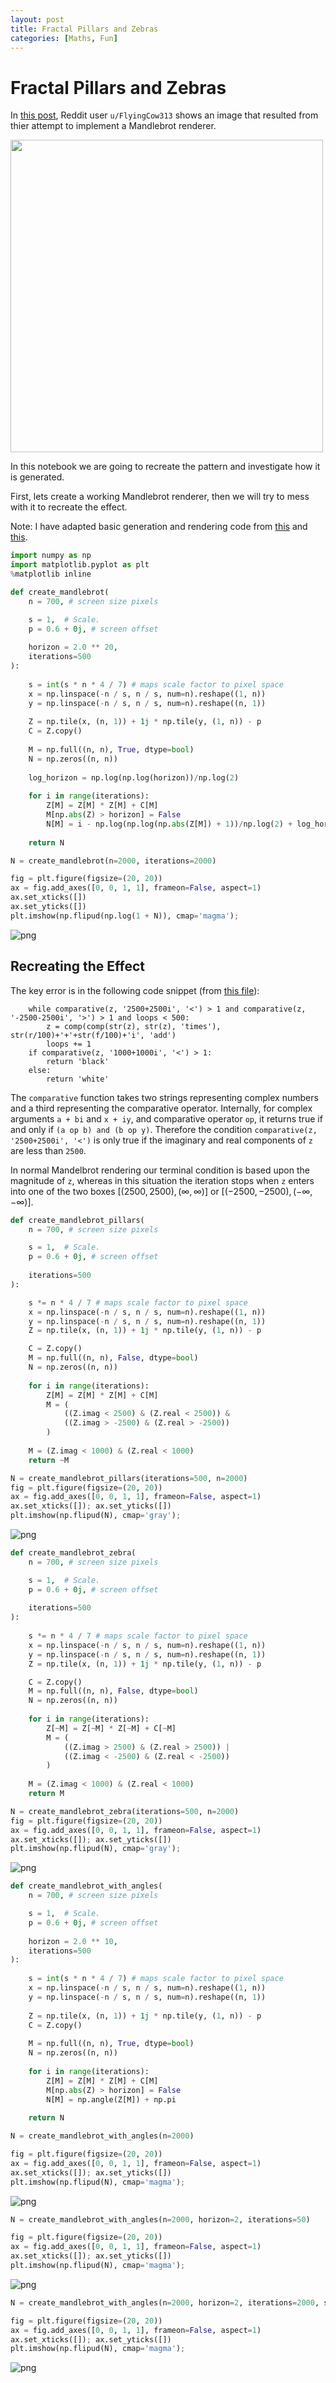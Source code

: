 ```yaml
---
layout: post
title: Fractal Pillars and Zebras
categories: [Maths, Fun]
---
```



# Fractal Pillars and Zebras

In [this post](https://www.reddit.com/r/Python/comments/e4js7g/an_error_in_my_code_makes_the_mandelbrot_set_look/?utm_medium=android_app&utm_source=share), Reddit user `u/FlyingCow313` shows an image that resulted from thier attempt to implement a Mandlebrot renderer. 

<img src="https://preview.redd.it/y9qbirw5w1241.png?width=960&crop=smart&auto=webp&s=a3221afb618952aeee50371b7d33abe3db852dcc" width="500px"/>

In this notebook we are going to recreate the pattern and investigate how it is generated.

First, lets create a working Mandlebrot renderer, then we will try to mess with it to recreate the effect.

Note: I have adapted basic generation and rendering code from [this](https://tomroelandts.com/articles/how-to-compute-colorful-fractals-using-numpy-and-matplotlib) and [this](https://www.ibm.com/developerworks/community/blogs/jfp/entry/My_Christmas_Gift?lang=en).


```python
import numpy as np
import matplotlib.pyplot as plt
%matplotlib inline
```


```python
def create_mandlebrot(
    n = 700, # screen size pixels

    s = 1,  # Scale.
    p = 0.6 + 0j, # screen offset
    
    horizon = 2.0 ** 20,
    iterations=500
):
    
    s = int(s * n * 4 / 7) # maps scale factor to pixel space
    x = np.linspace(-n / s, n / s, num=n).reshape((1, n))
    y = np.linspace(-n / s, n / s, num=n).reshape((n, 1))
    
    Z = np.tile(x, (n, 1)) + 1j * np.tile(y, (1, n)) - p
    C = Z.copy()
    
    M = np.full((n, n), True, dtype=bool)
    N = np.zeros((n, n))
    
    log_horizon = np.log(np.log(horizon))/np.log(2)
    
    for i in range(iterations):
        Z[M] = Z[M] * Z[M] + C[M]
        M[np.abs(Z) > horizon] = False
        N[M] = i - np.log(np.log(np.abs(Z[M]) + 1))/np.log(2) + log_horizon
        
    return N
```


```python
N = create_mandlebrot(n=2000, iterations=2000)
```


```python
fig = plt.figure(figsize=(20, 20))
ax = fig.add_axes([0, 0, 1, 1], frameon=False, aspect=1)
ax.set_xticks([])
ax.set_yticks([])
plt.imshow(np.flipud(np.log(1 + N)), cmap='magma');
```


![png](https://raw.githubusercontent.com/DylanCope/Fractal-Pillars-and-Zebras/master/output_4_0.png)


## Recreating the Effect

The key error is in the following code snippet (from [this file](https://github.com/TFC-343/Mandelbrot/blob/master/main.py)):
```
    while comparative(z, '2500+2500i', '<') > 1 and comparative(z, '-2500-2500i', '>') > 1 and loops < 500:
        z = comp(comp(str(z), str(z), 'times'), str(r/100)+'+'+str(f/100)+'i', 'add')
        loops += 1
    if comparative(z, '1000+1000i', '<') > 1:
        return 'black'
    else:
        return 'white'
```
The `comparative` function takes two strings representing complex numbers and a third representing the comparative operator. Internally, for complex arguments `a + bi` and `x + iy`, and comparative operator `op`, it returns true if and only if `(a op b) and (b op y)`. Therefore the condition `comparative(z, '2500+2500i', '<')` is only true if the imaginary and real components of `z` are less than `2500`.

In normal Mandelbrot rendering our terminal condition is based upon the magnitude of `z`, whereas in this situation the iteration stops when `z` enters into one of the two boxes  $[(2500, 2500), (\infty, \infty)]$ or $[(-2500, -2500), (-\infty, -\infty)]$.


```python
def create_mandlebrot_pillars(
    n = 700, # screen size pixels

    s = 1,  # Scale.
    p = 0.6 + 0j, # screen offset
    
    iterations=500
):

    s *= n * 4 / 7 # maps scale factor to pixel space
    x = np.linspace(-n / s, n / s, num=n).reshape((1, n))
    y = np.linspace(-n / s, n / s, num=n).reshape((n, 1))
    Z = np.tile(x, (n, 1)) + 1j * np.tile(y, (1, n)) - p

    C = Z.copy()
    M = np.full((n, n), False, dtype=bool)
    N = np.zeros((n, n))
    
    for i in range(iterations):
        Z[M] = Z[M] * Z[M] + C[M]
        M = (
            ((Z.imag < 2500) & (Z.real < 2500)) & 
            ((Z.imag > -2500) & (Z.real > -2500))
        )
    
    M = (Z.imag < 1000) & (Z.real < 1000)
    return ~M
```


```python
N = create_mandlebrot_pillars(iterations=500, n=2000)
fig = plt.figure(figsize=(20, 20))
ax = fig.add_axes([0, 0, 1, 1], frameon=False, aspect=1)
ax.set_xticks([]); ax.set_yticks([])
plt.imshow(np.flipud(N), cmap='gray');
```


![png](https://raw.githubusercontent.com/DylanCope/Fractal-Pillars-and-Zebras/master/output_7_0.png)



```python
def create_mandlebrot_zebra(
    n = 700, # screen size pixels

    s = 1,  # Scale.
    p = 0.6 + 0j, # screen offset
    
    iterations=500
):
    
    s *= n * 4 / 7 # maps scale factor to pixel space
    x = np.linspace(-n / s, n / s, num=n).reshape((1, n))
    y = np.linspace(-n / s, n / s, num=n).reshape((n, 1))
    Z = np.tile(x, (n, 1)) + 1j * np.tile(y, (1, n)) - p

    C = Z.copy()
    M = np.full((n, n), False, dtype=bool)
    N = np.zeros((n, n))
    
    for i in range(iterations):
        Z[~M] = Z[~M] * Z[~M] + C[~M]
        M = (
            ((Z.imag > 2500) & (Z.real > 2500)) | 
            ((Z.imag < -2500) & (Z.real < -2500))
        )
    
    M = (Z.imag < 1000) & (Z.real < 1000)
    return M
```


```python
N = create_mandlebrot_zebra(iterations=500, n=2000)
fig = plt.figure(figsize=(20, 20))
ax = fig.add_axes([0, 0, 1, 1], frameon=False, aspect=1)
ax.set_xticks([]); ax.set_yticks([])
plt.imshow(np.flipud(N), cmap='gray');
```


![png](https://raw.githubusercontent.com/DylanCope/Fractal-Pillars-and-Zebras/master/output_9_0.png)



```python
def create_mandlebrot_with_angles(
    n = 700, # screen size pixels

    s = 1,  # Scale.
    p = 0.6 + 0j, # screen offset
    
    horizon = 2.0 ** 10,
    iterations=500
):
    
    s = int(s * n * 4 / 7) # maps scale factor to pixel space
    x = np.linspace(-n / s, n / s, num=n).reshape((1, n))
    y = np.linspace(-n / s, n / s, num=n).reshape((n, 1))
    
    Z = np.tile(x, (n, 1)) + 1j * np.tile(y, (1, n)) - p
    C = Z.copy()
    
    M = np.full((n, n), True, dtype=bool)
    N = np.zeros((n, n))
    
    for i in range(iterations):
        Z[M] = Z[M] * Z[M] + C[M]
        M[np.abs(Z) > horizon] = False
        N[M] = np.angle(Z[M]) + np.pi
        
    return N
```


```python
N = create_mandlebrot_with_angles(n=2000)
```


```python
fig = plt.figure(figsize=(20, 20))
ax = fig.add_axes([0, 0, 1, 1], frameon=False, aspect=1)
ax.set_xticks([]); ax.set_yticks([])
plt.imshow(np.flipud(N), cmap='magma');
```


![png](https://raw.githubusercontent.com/DylanCope/Fractal-Pillars-and-Zebras/master/output_12_0.png)



```python
N = create_mandlebrot_with_angles(n=2000, horizon=2, iterations=50)
```


```python
fig = plt.figure(figsize=(20, 20))
ax = fig.add_axes([0, 0, 1, 1], frameon=False, aspect=1)
ax.set_xticks([]); ax.set_yticks([])
plt.imshow(np.flipud(N), cmap='magma');
```


![png](https://raw.githubusercontent.com/DylanCope/Fractal-Pillars-and-Zebras/master/output_14_0.png)



```python
N = create_mandlebrot_with_angles(n=2000, horizon=2, iterations=2000, s=2.5, p=1+0j)
```


```python
fig = plt.figure(figsize=(20, 20))
ax = fig.add_axes([0, 0, 1, 1], frameon=False, aspect=1)
ax.set_xticks([]); ax.set_yticks([])
plt.imshow(np.flipud(N), cmap='magma');
```


![png](https://raw.githubusercontent.com/DylanCope/Fractal-Pillars-and-Zebras/master/output_16_0.png)

